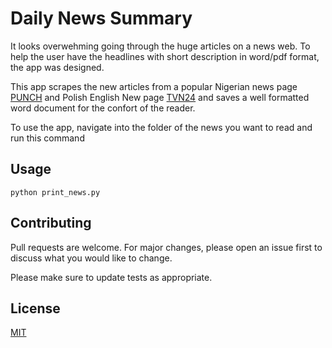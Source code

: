# Daily News Summary

It looks overwehming going through the huge articles on a news web. To help the user have the headlines with short description in word/pdf format, the app was designed.

This app scrapes the new articles from a popular Nigerian news page [PUNCH](https://punchng.com/) and Polish English New page [TVN24](https://tvn24.pl/tvn24-news-in-english/) and saves a well formatted word document for the confort of the reader.

To use the app, navigate into the folder of the news you want to read and run this command
## Usage

```
python print_news.py

```

## Contributing
Pull requests are welcome. For major changes, please open an issue first to discuss what you would like to change.

Please make sure to update tests as appropriate.

## License
[MIT](https://choosealicense.com/licenses/mit/)
